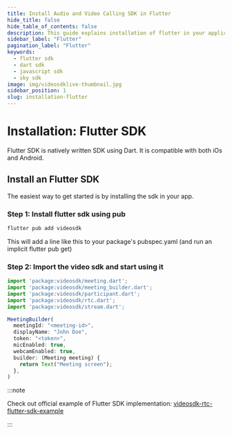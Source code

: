 ```yaml
---
title: Install Audio and Video Calling SDK in Flutter
hide_title: false
hide_table_of_contents: false
description: This guide explains installation of flutter in your application. it is compatible with both dart and javascript.
sidebar_label: "Flutter"
pagination_label: "Flutter"
keywords:
  - flutter sdk
  - dart sdk
  - javascript sdk
  - sky sdk
image: img/videosdklive-thumbnail.jpg
sidebar_position: 1
slug: installation-flutter
---
```


# Installation: Flutter SDK
Flutter SDK is natively written SDK using Dart. It is compatible with both iOs and Android. 

## Install an Flutter SDK

The easiest way to get started is by installing the sdk in your app.

### Step 1: Install flutter sdk using pub

```js
flutter pub add videosdk
```
This will add a line like this to your package's pubspec.yaml (and run an implicit flutter pub get)

### Step 2: Import the video sdk and start using it

```js
import 'package:videosdk/meeting.dart';
import 'package:videosdk/meeting_builder.dart';
import 'package:videosdk/participant.dart';
import 'package:videosdk/rtc.dart';
import 'package:videosdk/stream.dart';

MeetingBuilder(
  meetingId: "<meeting-id>",
  displayName: "John Doe",
  token: "<token>",
  micEnabled: true,
  webcamEnabled: true,
  builder: (Meeting meeting) {
    return Text("Meeting screen");
  },
)
```

:::note

Check out official example of Flutter SDK implementation: [videosdk-rtc-flutter-sdk-example](https://github.com/videosdk-live/videosdk-rtc-flutter-sdk-example)

:::

